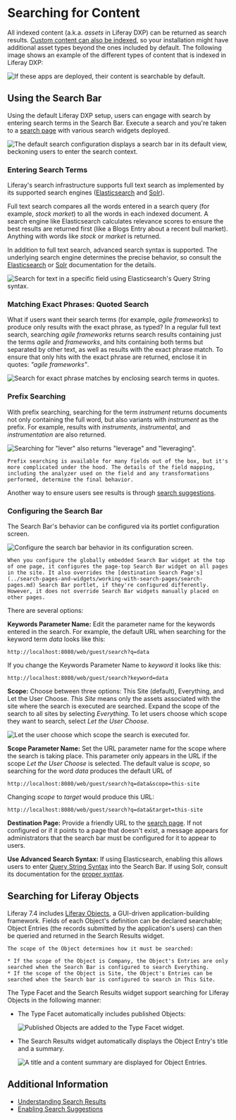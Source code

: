 # Searching for Content

All indexed content (a.k.a. _assets_ in Liferay DXP) can be returned as search results. [Custom content can also be indexed](https://help.liferay.com/hc/en-us/articles/360032260612-Model-Entity-Indexing-Framework), so your installation might have additional asset types beyond the ones included by default. The following image shows an example of the different types of content that is indexed in Liferay DXP:

![If these apps are deployed, their content is searchable by default.](./searching-for-content/images/08.png)

## Using the Search Bar

Using the default Liferay DXP setup, users can engage with search by entering search terms in the Search Bar. Execute a search and you're taken to a [search page](../search-pages-and-widgets/working-with-search-pages/search-pages.md) with various search widgets deployed.

![The default search configuration displays a search bar in its default view, beckoning users to enter the search context.](./searching-for-content/images/01.png)

### Entering Search Terms

Liferay's search infrastructure supports full text search as implemented by its supported search engines ([Elasticsearch](https://www.elastic.co/guide/en/elasticsearch/reference/current/full-text-queries.html) and [Solr](http://lucene.apache.org/solr/features.html)).

Full text search compares all the words entered in a search query (for example, *stock market*) to all the words in each indexed document. A search engine like Elasticsearch calculates relevance scores to ensure the best results are returned first (like a Blogs Entry about a recent bull market). Anything with words like *stock* or *market* is returned.

In addition to full text search, advanced search syntax is supported. The underlying search engine determines the precise behavior, so consult the [Elasticsearch](https://www.elastic.co/guide/en/elasticsearch/reference/7.6/query-dsl-simple-query-string-query.html) or [Solr](https://lucene.apache.org/solr/guide/7_0/query-syntax-and-parsing.html) documentation for the details.

![Search for text in a specific field using Elasticsearch's Query String syntax.](./searching-for-content/images/02.png)

### Matching Exact Phrases: Quoted Search

What if users want their search terms (for example, _agile frameworks_) to produce only results with the exact phrase, as typed? In a regular full text search, searching _agile frameworks_ returns search results containing just the terms _agile_ and _frameworks_, and hits containing both terms but separated by other text, as well as results with the exact phrase match. To ensure that only hits with the exact phrase are returned, enclose it in quotes: _"agile frameworks"_.

![Search for exact phrase matches by enclosing search terms in quotes.](./searching-for-content/images/04.png)

### Prefix Searching

With prefix searching, searching for the term *instrument* returns documents not only containing the full word, but also variants with *instrument* as the prefix. For example, results with *instruments*, *instrumental*, and *instrumentation* are also returned.

![Searching for "lever" also returns "leverage" and "leveraging".](./searching-for-content/images/03.png)

```{note}
Prefix searching is available for many fields out of the box, but it's more complicated under the hood. The details of the field mapping, including the analyzer used on the field and any transformations performed, determine the final behavior.
```

Another way to ensure users see results is through [search suggestions](../search-pages-and-widgets/search-results/enabling-search-suggestions.md).

### Configuring the Search Bar

The Search Bar's behavior can be configured via its portlet configuration screen.

![Configure the search bar behavior in its configuration screen.](./searching-for-content/images/05.png)

```{note}
When you configure the globally embedded Search Bar widget at the top of one page, it configures the page-top Search Bar widget on all pages in the site. It also overrides the [destination Search Page's](../search-pages-and-widgets/working-with-search-pages/search-pages.md) Search Bar portlet, if they're configured differently. However, it does not override Search Bar widgets manually placed on other pages.
```

There are several options:

**Keywords Parameter Name:** Edit the parameter name for the keywords entered in the search. For example, the default URL when searching for the keyword term _data_ looks like this:

```
http://localhost:8080/web/guest/search?q=data
```

If you change the Keywords Parameter Name to _keyword_ it looks like this:

```
http://localhost:8080/web/guest/search?keyword=data
```

**Scope:** Choose between three options: This Site (default), Everything, and Let the User Choose. *This Site* means only the assets associated with the site where the search is executed are searched. Expand the scope of the search to all sites by selecting *Everything*. To let users choose which scope they want to search, select *Let the User Choose*.

![Let the user choose which scope the search is executed for.](./searching-for-content/images/06.png)

**Scope Parameter Name:** Set the URL parameter name for the scope where the search is taking place. This parameter only appears in the URL if the scope _Let the User Choose_ is selected. The default value is _scope_, so searching for the word _data_ produces the default URL of

```
http://localhost:8080/web/guest/search?q=data&scope=this-site
```

Changing _scope_ to _target_ would produce this URL:

```
http://localhost:8080/web/guest/search?q=data&target=this-site
```

**Destination Page:** Provide a friendly URL to the [search page](../search-pages-and-widgets/working-with-search-pages/search-pages.md). If not configured or if it points to a page that doesn't exist, a message appears for administrators that the search bar must be configured for it to appear to users.

**Use Advanced Search Syntax:** If using Elasticsearch, enabling this allows users to enter [Query String Syntax](https://www.elastic.co/guide/en/elasticsearch/reference/7.6/query-dsl-simple-query-string-query.html) into the Search Bar. If using Solr, consult its documentation for the [proper syntax](https://lucene.apache.org/solr/guide/7_0/query-syntax-and-parsing.html).

## Searching for Liferay Objects

Liferay 7.4 includes [Liferay Objects](../../developing-applications/developing-low-code-applications/objects.md), a GUI-driven application-building framework. Fields of each Object's definition can be declared searchable; Object Entries (the records submitted by the application's users) can then be queried and returned in the Search Results widget. 

```{important}
The scope of the Object determines how it must be searched:

* If the scope of the Object is Company, the Object's Entries are only searched when the Search Bar is configured to search Everything.
* If the scope of the Object is Site, the Object's Entries can be searched when the Search bar is configured to search in This Site.
```

The Type Facet and the Search Results widget support searching for Liferay Objects in the following manner:

* The Type Facet automatically includes published Objects: 

   ![Published Objects are added to the Type Facet widget.](./searching-for-content/images/09.png)

* The Search Results widget automatically displays the Object Entry's title and a summary.

   ![A title and a content summary are displayed for Object Entries.](./searching-for-content/images/10.png)

<!-- * If configured in the Object, a display page can be shown when the Object Entry is clicked in Search Results. -->

## Additional Information

* [Understanding Search Results](../search-pages-and-widgets/search-results/search-results-behavior.md)
* [Enabling Search Suggestions](../search-pages-and-widgets/search-results/enabling-search-suggestions.md)
